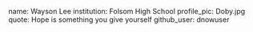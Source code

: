 name: Wayson Lee
institution: Folsom High School
profile_pic: Doby.jpg
quote: Hope is something you give yourself
github_user: dnowuser
